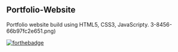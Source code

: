 ## Portfolio-Website
Portfolio website build using HTML5, CSS3, JavaScripty.
3-8456-66b97fc2e651.png)

[![forthebadge](https://forthebadge.com/images/badges/built-with-love.svg)](https://forthebadge.com)
